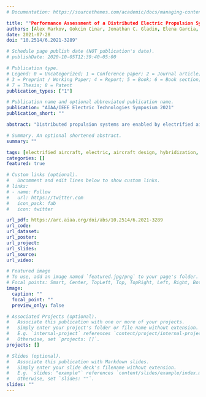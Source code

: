 ```yaml
---
# Documentation: https://sourcethemes.com/academic/docs/managing-content/

title: ""Performance Assessment of a Distributed Electric Propulsion System for a Medium Altitude Long Endurance Unmanned Aerial Vehicle"
authors: [Alex Markov, Gokcin Cinar, Jonathan C. Gladin, Elena Garcia, Russell K. Denney, Soumya S. Patnaik, and Dimitri Mavris]
date: 2021-07-28
doi: "10.2514/6.2021-3289"

# Schedule page publish date (NOT publication's date).
# publishDate: 2020-10-05T12:39:40-05:00

# Publication type.
# Legend: 0 = Uncategorized; 1 = Conference paper; 2 = Journal article;
# 3 = Preprint / Working Paper; 4 = Report; 5 = Book; 6 = Book section;
# 7 = Thesis; 8 = Patent
publication_types: ["1"]

# Publication name and optional abbreviated publication name.
publication: "AIAA/IEEE Electric Technologies Symposium 2021"
publication_short: ""

abstract: "Distributed propulsion systems are enabled by electrified aircraft and can provide aero-propulsive benefits. The magnitude and impact of these benefits rely on the location of propulsors on the vehicle, the amount of propulsive force generated by those propulsors, vehicle geometry, and the extent of hybridization of the propulsion system. With an increased number of degrees of freedom over conventionally electrified aircraft, the full extent of the impacts of this technology have not yet been explored, especially for military applications. This study builds on a previous one that implemented a series hybrid and turboeletric propulsion architecture on a turboprop UAV, by introducing a distributed electric propulsion system on the same vehicle. The previous study showed that with a hybrid architecture, the same performance, in terms of range and endurance, could not be achieved for a fixed gross take-off weight. This study investigates the impact of the distributed propulsion system with the goal of identifying the benefits over the previous vehicle and determining the level of technology required to break even with the conventional propulsion UAV. In incorporating the new propulsion system, the engine and main motor are resized, leading edge wing mounted propellers and motors are added to the configuration, and a new battery sizing strategy is implemented. Preliminary results show that, although this new system shows increased range and endurance over the series hybrid vehicle, it still falls short compared to the conventional vehicle with current levels of technology. Although improvements are needed to the electrical system technology to reduce the weight enough to break even with the conventional system, the new vehicle shows increased performance during climb, and has the capability to store energy during the mission. With the proper power management and battery utilization strategies, this system can provide reduction in fuel burn and improved performance during certain phases of the mission which could be beneficial for military applications."

# Summary. An optional shortened abstract.
summary: ""

tags: [electrified aircraft, electric, aircraft design, hybridization, power management, propulsion architecture, fleet analysis]
categories: []
featured: true

# Custom links (optional).
#   Uncomment and edit lines below to show custom links.
# links:
# - name: Follow
#   url: https://twitter.com
#   icon_pack: fab
#   icon: twitter

url_pdf: https://arc.aiaa.org/doi/abs/10.2514/6.2021-3289
url_code:
url_dataset:
url_poster:
url_project:
url_slides:
url_source:
url_video:

# Featured image
# To use, add an image named `featured.jpg/png` to your page's folder. 
# Focal points: Smart, Center, TopLeft, Top, TopRight, Left, Right, BottomLeft, Bottom, BottomRight.
image:
  caption: ""
  focal_point: ""
  preview_only: false

# Associated Projects (optional).
#   Associate this publication with one or more of your projects.
#   Simply enter your project's folder or file name without extension.
#   E.g. `internal-project` references `content/project/internal-project/index.md`.
#   Otherwise, set `projects: []`.
projects: []

# Slides (optional).
#   Associate this publication with Markdown slides.
#   Simply enter your slide deck's filename without extension.
#   E.g. `slides: "example"` references `content/slides/example/index.md`.
#   Otherwise, set `slides: ""`.
slides: ""
---
```

